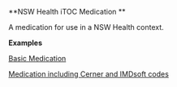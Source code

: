 **NSW Health iTOC Medication **

A medication for use in a NSW Health context.


**Examples**

[Basic Medication](Medication-example0.html)

[Medication including Cerner and IMDsoft codes](Medication-example1.html)
